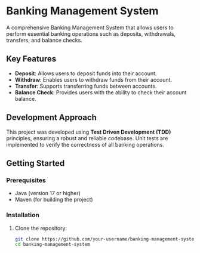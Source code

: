 # Banking Management System

A comprehensive Banking Management System that allows users to perform essential banking operations such as deposits, withdrawals, transfers, and balance checks.

## Key Features

- **Deposit**: Allows users to deposit funds into their account.
- **Withdraw**: Enables users to withdraw funds from their account.
- **Transfer**: Supports transferring funds between accounts.
- **Balance Check**: Provides users with the ability to check their account balance.

## Development Approach

This project was developed using **Test Driven Development (TDD)** principles, ensuring a robust and reliable codebase. Unit tests are implemented to verify the correctness of all banking operations.

## Getting Started

### Prerequisites

- Java (version 17 or higher)
- Maven (for building the project)

### Installation

1. Clone the repository:

   ```bash
   git clone https://github.com/your-username/banking-management-system.git
   cd banking-management-system
